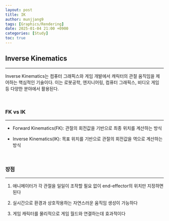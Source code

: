 ```yaml
---
layout: post
title: IK
author: munjjang9
tags: [Graphics/Rendering]
date: 2025-01-04 21:00 +0900
categories: [Study]
toc: true
---
```


## Inverse Kinematics
---

Inverse Kinematics는 컴퓨터 그래픽스와 게임 개발에서 캐릭터의 관절 움직임을 제어하는 핵심적인 기술이다. 이는 로봇공학, 엔지니어링, 컴퓨터 그래픽스, 비디오 게임 등 다양한 분야에서 활용된다.

<br>

### FK vs IK
---
- Forward Kinematics(FK): 관절의 회전값을 기반으로 최종 위치를 계산하는 방식

- Inverse Kinematics(IK): 목표 위치를 기반으로 관절의 회전값을 역으로 계산하는 방식

<br>

### 장점
---
1. 애니메이터가 각 관절을 일일이 조작할 필요 없이 end-effector의 위치만 지정하면 된다

2. 실시간으로 환경과 상호작용하는 자연스러운 움직임 생성이 가능하다

3. 게임 캐릭터를 물리적으로 게임 월드와 연결하는데 효과적이다
